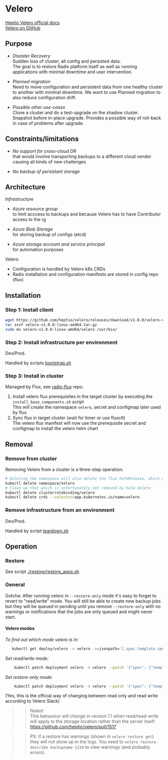 # Velero

[Heptio Velero official docs](https://heptio.github.io/velero)  
[Velero on GitHub](https://github.com/heptio/velero)  

## Purpose

- _Disaster Recovery_  
  Sudden loss of cluster, all config and persisted data.  
  The goal is to restore Radix platform itself as well as running applications with minimal downtime and user intervention.  

- _Planned migration_  
  Need to move configuration and persistent data from one healthy cluster to another with minimal downtime. We want to use Planned migration to also reduce configuration drift.  

- _Possible other use-cases_  
  Clone a cluster and do a test-upgrade on the shadow cluster.  
  Snapshot before in-place upgrade. Provides a possible way of roll-back in case of problems after upgrade.

## Constraints/limitations

- _No support for cross-cloud DR_  
  that would involve transporting backups to a different cloud vendor causing all kinds of new challenges  

- _No backup of persistant storage_

## Architecture

_Infrastructure_  
- _Azure resource group_  
 to limit acccess to backups and because Velero has to have Contributor access to the rg  

- _Azure Blob Storage_  
  for storing backup of configs (etcd)  

- _Azure storage account and service principal_  
 for automation purposes

Velero
- Configuration is handled by Velero k8s CRDs
- Radix installation and configuration manifests are stored in config repo (flux)


## Installation

### Step 1: Install client

```sh
wget https://github.com/heptio/velero/releases/download/v1.0.0/velero-v1.0.0-linux-amd64.tar.gz
tar zxvf velero-v1.0.0-linux-amd64.tar.gz
sudo mv velero-v1.0.0-linux-amd64/velero /usr/bin/
``` 

### Step 2: Install infrastructure per environment

Dev/Prod.

Handled by scripts [bootstrap.sh](./bootstrap.sh)

### Step 3: Install in cluster

Managed by Flux, see [radix-flux](https://github.com/equinor/radix-flux) repo.  

1. Install velero flux prerequisites in the target cluster by executing the `install_base_components.sh` script  
    This will create the namespace `velero`, secret and configmap later used by flux
2. Sync flux in target cluster (wait for timer or use fluxctl)  
    The velero flux manifest will now use the prerequisite secret and configmap to install the velero helm chart

## Removal

### Remove from cluster

Removing Velero from a cluster is a three-step operation:

```sh
# Deleting the namespace will also delete the flux helmRelease, which again trigger a helm delete --purge
kubectl delete namespace/velero
# Clean up that which is unfortunately not removed by helm delete
kubectl delete clusterrolebinding/velero
kubectl delete crds --selector=app.kubernetes.io/name=velero
```

### Remove infrastructure from an environment

Dev/Prod.

Handled by script [teardown.sh](./teardown.sh)

## Operation

### Restore

See script [./restore/restore_apps.sh](./restore/restore_apps.sh)

### General

Gotcha: After running velero in `--restore-only` mode it's easy to forget to revert to "read/write" mode. You will still be able to create new backup jobs but they will be queued in pending until you remove `--restore-only` with no warnings or notifications that the jobs are only queued and might never start.

#### Velero modes

*To find out which mode velero is in:*
```sh  
   kubectl get deploy/velero -n velero -o=jsonpath='{.spec.template.spec.containers[0].args}'
```

*Set read/write mode:*

```sh
    kubectl patch deployment velero -n velero --patch '{"spec": {"template": {"spec": {"containers": [{"name": "velero","args": ["server"]}]}}}}'
```

*Set restore-only mode:*

```sh
    kubectl patch deployment velero -n velero --patch '{"spec": {"template": {"spec": {"containers": [{"name": "velero","args": ["server", "--restore-only"]}]}}}}'
```

(Yes, this is the official way of changing between read only and read write according to Velero Slack)

>>Notes!  
This behaviour will change in version 1.1 when read/read-write will apply to the storage location rather than the server itself: https://github.com/heptio/velero/pull/1517

>> PS: If a restore has warnings (shown in `velero restore get`) they will not show up in the logs. You need to `velero restore describe backupname-1234` to view warnings (and probably errors).






